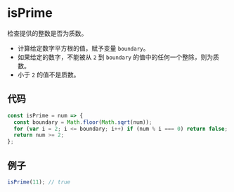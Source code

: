 # isPrime

检查提供的整数是否为质数。

- 计算给定数字平方根的值，赋予变量 `boundary`。
- 如果给定的数字，不能被从 `2` 到 `boundary` 的值中的任何一个整除，则为质数。
- 小于 `2` 的值不是质数。

## 代码

```js
const isPrime = num => {
  const boundary = Math.floor(Math.sqrt(num));
  for (var i = 2; i <= boundary; i++) if (num % i === 0) return false;
  return num >= 2;
};
```

## 例子

```js
isPrime(11); // true
```

